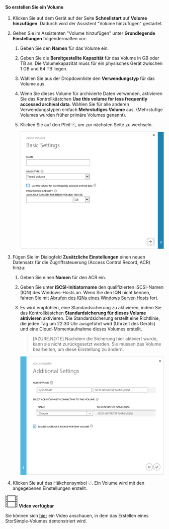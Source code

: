 <!--author=SharS last changed: 11/16/15-->

#### So erstellen Sie ein Volume

1. Klicken Sie auf dem Gerät auf der Seite **Schnellstart** auf **Volume hinzufügen**. Dadurch wird der Assistent "Volume hinzufügen" gestartet.

2. Gehen Sie im Assistenten "Volume hinzufügen" unter **Grundlegende Einstellungen** folgendermaßen vor:
   1. Geben Sie den **Namen** für das Volume ein.
   2. Geben Sie die **Bereitgestellte Kapazität** für das Volume in GB oder TB an. Die Volumekapazität muss für ein physisches Gerät zwischen 1 GB und 64 TB liegen.
   3. Wählen Sie aus der Dropdownliste den **Verwendungstyp** für das Volume aus. 
   4. Wenn Sie dieses Volume für archivierte Daten verwenden, aktivieren Sie das Kontrollkästchen **Use this volume for less frequently accessed archival data**. Wählen Sie für alle anderen Verwendungstypen einfach **Mehrstufiges Volume** aus. (Mehrstufige Volumes wurden früher primäre Volumes genannt).
   4. Klicken Sie auf den Pfeil ![Pfeilsymbol](./media/storsimple-create-volume/HCS_ArrowIcon-include.png), um zur nächsten Seite zu wechseln.

        ![Add volume](./media/storsimple-create-volume/AddVolume1-include.png)

3. Fügen Sie im Dialogfeld **Zusätzliche Einstellungen** einen neuen Datensatz für die Zugriffssteuerung (Access Control Record, ACR) hinzu:
   1. Geben Sie einen **Namen** für den ACR ein.
   2. Geben Sie unter **iSCSI-Initiatorname** den qualifizierten iSCSI-Namen (IQN) des Windows-Hosts an. Wenn Sie den IQN nicht kennen, fahren Sie mit [Abrufen des IQNs eines Windows Server-Hosts](#get-the-iqn-of-a-windows-server-host) fort.
   3. Es wird empfohlen, eine Standardsicherung zu aktivieren, indem Sie das Kontrollkästchen **Standardsicherung für dieses Volume aktivieren** aktivieren. Die Standardsicherung erstellt eine Richtlinie, die jeden Tag um 22:30 Uhr ausgeführt wird (Uhrzeit des Geräts) und eine Cloud-Momentaufnahme dieses Volumes erstellt.

        > [AZURE.NOTE] Nachdem die Sicherung hier aktiviert wurde, kann sie nicht zurückgesetzt werden. Sie müssen das Volume bearbeiten, um diese Einstellung zu ändern.

        ![Add volume](./media/storsimple-create-volume/AddVolume2-include.png)

4. Klicken Sie auf das Häkchensymbol ![Häkchensymbol](./media/storsimple-create-volume/HCS_CheckIcon-include.png). Ein Volume wird mit den angegebenen Einstellungen erstellt.

![Video verfügbar](./media/storsimple-create-volume/Video_icon.png) **Video verfügbar**

Sie können sich [hier](http://azure.microsoft.com/documentation/videos/create-a-storsimple-volume/) ein Video anschauen, in dem das Erstellen eines StorSimple-Volumes demonstriert wird.

<!---HONumber=AcomDC_1217_2015-->